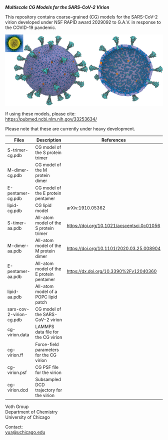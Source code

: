 
***Multiscale CG Models for the SARS-CoV-2 Virion***

This repository contains coarse-grained (CG) models for the SARS-CoV-2 virion developed 
under NSF RAPID award 2029092 to G.A.V. in response to the COVID-19 pandemic.

![Image of virion](images/fig1.jpg)

If using these models, please cite:  
https://pubmed.ncbi.nlm.nih.gov/33253634/

Please note that these are currently under heavy development.

|            Files             |                   Description                 | References |
|------------------------------|-----------------------------------------------|------------|
| S-trimer-cg.pdb              | CG model of the S protein trimer              |            |
| M-dimer-cg.pdb               | CG model of the M protein dimer               |            |
| E-pentamer-cg.pdb            | CG model of the E protein pentamer            |            |
| lipid-cg.pdb                 | CG lipid model                                | arXiv:1910.05362 |
| S-timer-aa.pdb               | All-atom model of the S protein trimer        | https://doi.org/10.1021/acscentsci.0c01056 |
| M-dimer-aa.pdb               | All-atom model of the M protein dimer         | https://doi.org/10.1101/2020.03.25.008904 |
| E-pentamer-aa.pdb            | All-atom model of the E protein pentamer      | https://dx.doi.org/10.3390%2Fv12040360 |
| lipid-aa.pdb                 | All-atom model of a POPC lipid patch          |            |
| sars-cov-2-virion-cg.pdb     | CG model of the SARS-CoV-2 virion             |            |
| cg-virion.data               | LAMMPS data file for the CG virion            |            |
| cg-virion.ff                 | Force-field parameters for the CG virion      |            |
| cg-virion.psf                | CG PSF file for the virion                    |            |
| cg-virion.dcd                | Subsampled DCD trajectory for the virion      |            |

  Voth Group   
  Department of Chemistry  
  University of Chicago  

Contact:  
  yua@uchicago.edu  
